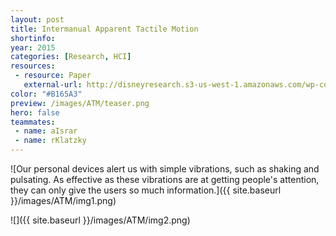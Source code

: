 ```yaml
---
layout: post
title: Intermanual Apparent Tactile Motion
shortinfo: 
year: 2015
categories: [Research, HCI]
resources: 
 - resource: Paper
   external-url: http://disneyresearch.s3-us-west-1.amazonaws.com/wp-content/uploads/20150719204348/Intermanual-Apparent-Tactile-Motion-on-Handheld-Tablets-Paper.pdf
color: "#B165A3"
preview: /images/ATM/teaser.png
hero: false
teammates:
 - name: aIsrar
 - name: rKlatzky
---
```

![Our personal devices alert us with simple vibrations, such as shaking and pulsating. As effective as these vibrations are at getting people's attention, they can only give the users so much information.]({{ site.baseurl }}/images/ATM/img1.png)

![]({{ site.baseurl }}/images/ATM/img2.png)